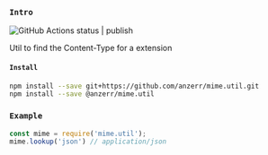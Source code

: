 
### `Intro`
![GitHub Actions status | publish](https://github.com/anzerr/mime.util/workflows/publish/badge.svg)

Util to find the Content-Type for a extension

#### `Install`
``` bash
npm install --save git+https://github.com/anzerr/mime.util.git
npm install --save @anzerr/mime.util
```

### `Example`
``` javascript
const mime = require('mime.util');
mime.lookup('json') // application/json
```